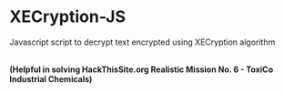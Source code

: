 # XECryption-JS

Javascript script to decrypt text encrypted using XECryption algorithm<br><br>

**(Helpful in solving HackThisSite.org Realistic Mission No. 6 - ToxiCo Industrial Chemicals)**

